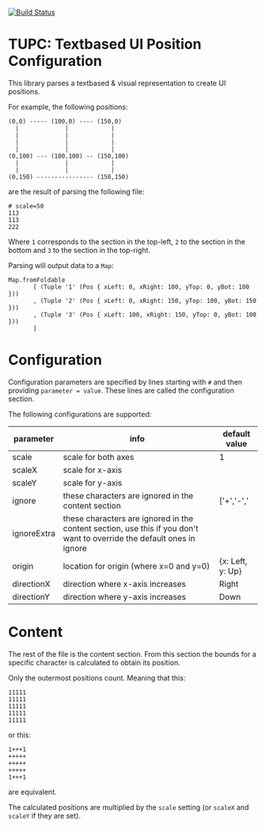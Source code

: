 [![Build Status](https://travis-ci.org/rubenpieters/tupc.svg?branch=master)](https://travis-ci.org/rubenpieters/tupc)

# TUPC: Textbased UI Position Configuration

This library parses a textbased & visual representation to create UI positions.

For example, the following positions:

```
(0,0) ----- (100,0) ---- (150,0)
  |             |            |
  |             |            |
  |             |            |
  |             |            |
(0,100) --- (100,100) -- (150,100)
  |             |            |
  |             |            |
(0,150) ---------------- (150,150)
```

are the result of parsing the following file:

```
# scale=50
113
113
222
```

Where `1` corresponds to the section in the top-left, `2` to the section in the bottom and `3` to the section in the top-right.

Parsing will output data to a `Map`:

```
Map.fromFoldable
       [ (Tuple '1' (Pos { xLeft: 0, xRight: 100, yTop: 0, yBot: 100 }))
       , (Tuple '2' (Pos { xLeft: 0, xRight: 150, yTop: 100, yBot: 150 }))
       , (Tuple '3' (Pos { xLeft: 100, xRight: 150, yTop: 0, yBot: 100 }))
       ]
```

# Configuration

Configuration parameters are specified by lines starting with `#` and then providing `parameter = value`. These lines are called the configuration section.

The following configurations are supported:

| parameter   | info                                                                                                                   | default value     |
|-------------|------------------------------------------------------------------------------------------------------------------------|-------------------|
| scale       | scale for both axes                                                                                                    | 1                 |
| scaleX      | scale for x-axis                                                                                                       |                   |
| scaleY      | scale for y-axis                                                                                                       |                   |
| ignore      | these characters are ignored in the content section                                                                    | ['+','-','|',' '] |
| ignoreExtra | these characters are ignored in the content section, use this if you don't want to override the default ones in ignore |                   |
| origin      | location for origin (where x=0 and y=0)                                                                                | {x: Left, y: Up}  |
| directionX  | direction where x-axis increases                                                                                       | Right             |
| directionY  | direction where y-axis increases                                                                                       | Down              |

# Content

The rest of the file is the content section. From this section the bounds for a specific character is calculated to obtain its position.

Only the outermost positions count. Meaning that this:

```
11111
11111
11111
11111
11111
```

or this:

```
1+++1
+++++
+++++
+++++
1+++1
```

are equivalent.

The calculated positions are multiplied by the `scale` setting (or `scaleX` and `scaleY` if they are set).

